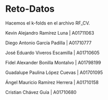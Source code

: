 # Reto-Datos

Hacemos el k-folds en el archivo RF_CV.

Kevin Alejandro Ramírez Luna 	|	A01711063

Diego Antonio García Padilla 		| 	A01710777

José Eduardo Viveros Escamilla 	| 	A01710605

Fidel Alexander Bonilla Montalvo 	| 	A01798199

Guadalupe Paulina López Cuevas 	| 	A01701095

Ángel Mauricio Ramírez Herrera	| 	A01710158

Cristian Chávez Guía 			 |	 A01710680